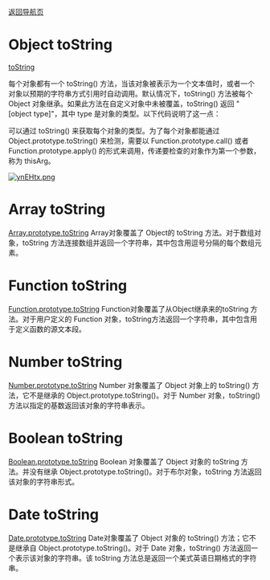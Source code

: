[返回导航页](https://cqzhen.github.io/blog.html "导航页面")

# Object toString

[toString](https://developer.mozilla.org/zh-CN/docs/Web/JavaScript/Reference/Global_Objects/Object/toString "toString")

每个对象都有一个 toString() 方法，当该对象被表示为一个文本值时，或者一个对象以预期的字符串方式引用时自动调用。默认情况下，toString() 方法被每个 Object 对象继承。如果此方法在自定义对象中未被覆盖，toString() 返回 "[object type]"，其中 type 是对象的类型。以下代码说明了这一点：

可以通过 toString() 来获取每个对象的类型。为了每个对象都能通过 Object.prototype.toString() 来检测，需要以 Function.prototype.call() 或者 Function.prototype.apply() 的形式来调用，传递要检查的对象作为第一个参数，称为 thisArg。

[![ynEHtx.png](https://s3.ax1x.com/2021/02/02/ynEHtx.png)](https://imgchr.com/i/ynEHtx)


# Array toString

[Array.prototype.toString](https://developer.mozilla.org/zh-CN/docs/Web/JavaScript/Reference/Global_Objects/Array/toString "Array toString")
Array对象覆盖了 Object的 toString 方法。对于数组对象，toString 方法连接数组并返回一个字符串，其中包含用逗号分隔的每个数组元素。

# Function toString

[Function.prototype.toString](https://developer.mozilla.org/zh-CN/docs/Web/JavaScript/Reference/Global_Objects/Function/toString "Function toString")
Function对象覆盖了从Object继承来的toString 方法。对于用户定义的 Function 对象，toString方法返回一个字符串，其中包含用于定义函数的源文本段。

# Number toString

[Number.prototype.toString](https://developer.mozilla.org/zh-CN/docs/Web/JavaScript/Reference/Global_Objects/Number/toString "Number toString")
Number 对象覆盖了 Object 对象上的 toString() 方法，它不是继承的 Object.prototype.toString()。对于 Number 对象，toString() 方法以指定的基数返回该对象的字符串表示。

# Boolean toString

[Boolean.prototype.toString](https://developer.mozilla.org/zh-CN/docs/Web/JavaScript/Reference/Global_Objects/Boolean/toString "Boolean toString")
Boolean 对象覆盖了 Object 对象的  toString 方法。并没有继承 Object.prototype.toString()。对于布尔对象，toString 方法返回该对象的字符串形式。

# Date toString

[Date.prototype.toString](https://developer.mozilla.org/zh-CN/docs/Web/JavaScript/Reference/Global_Objects/Date/toString "Date toString")
Date对象覆盖了 Object 对象的 toString() 方法；它不是继承自 Object.prototype.toString()。对于  Date 对象，toString() 方法返回一个表示该对象的字符串。该 toString 方法总是返回一个美式英语日期格式的字符串。

